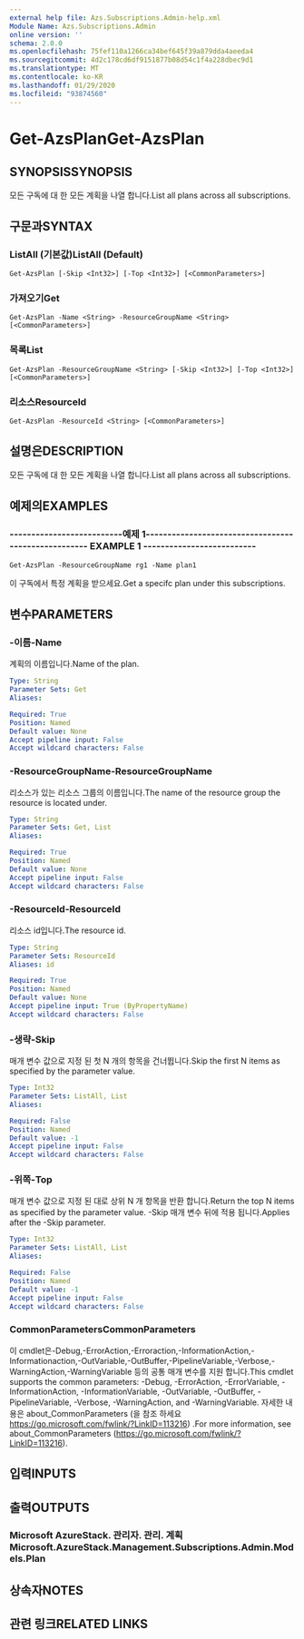 ```yaml
---
external help file: Azs.Subscriptions.Admin-help.xml
Module Name: Azs.Subscriptions.Admin
online version: ''
schema: 2.0.0
ms.openlocfilehash: 75fef110a1266ca34bef645f39a879dda4aeeda4
ms.sourcegitcommit: 4d2c178cd6df9151877b08d54c1f4a228dbec9d1
ms.translationtype: MT
ms.contentlocale: ko-KR
ms.lasthandoff: 01/29/2020
ms.locfileid: "93874560"
---
```

# <span data-ttu-id="01599-101">Get-AzsPlan</span><span class="sxs-lookup"><span data-stu-id="01599-101">Get-AzsPlan</span></span>

## <span data-ttu-id="01599-102">SYNOPSIS</span><span class="sxs-lookup"><span data-stu-id="01599-102">SYNOPSIS</span></span>
<span data-ttu-id="01599-103">모든 구독에 대 한 모든 계획을 나열 합니다.</span><span class="sxs-lookup"><span data-stu-id="01599-103">List all plans across all subscriptions.</span></span>

## <span data-ttu-id="01599-104">구문과</span><span class="sxs-lookup"><span data-stu-id="01599-104">SYNTAX</span></span>

### <span data-ttu-id="01599-105">ListAll (기본값)</span><span class="sxs-lookup"><span data-stu-id="01599-105">ListAll (Default)</span></span>
```
Get-AzsPlan [-Skip <Int32>] [-Top <Int32>] [<CommonParameters>]
```

### <span data-ttu-id="01599-106">가져오기</span><span class="sxs-lookup"><span data-stu-id="01599-106">Get</span></span>
```
Get-AzsPlan -Name <String> -ResourceGroupName <String> [<CommonParameters>]
```

### <span data-ttu-id="01599-107">목록</span><span class="sxs-lookup"><span data-stu-id="01599-107">List</span></span>
```
Get-AzsPlan -ResourceGroupName <String> [-Skip <Int32>] [-Top <Int32>] [<CommonParameters>]
```

### <span data-ttu-id="01599-108">리소스</span><span class="sxs-lookup"><span data-stu-id="01599-108">ResourceId</span></span>
```
Get-AzsPlan -ResourceId <String> [<CommonParameters>]
```

## <span data-ttu-id="01599-109">설명은</span><span class="sxs-lookup"><span data-stu-id="01599-109">DESCRIPTION</span></span>
<span data-ttu-id="01599-110">모든 구독에 대 한 모든 계획을 나열 합니다.</span><span class="sxs-lookup"><span data-stu-id="01599-110">List all plans across all subscriptions.</span></span>

## <span data-ttu-id="01599-111">예제의</span><span class="sxs-lookup"><span data-stu-id="01599-111">EXAMPLES</span></span>

### <span data-ttu-id="01599-112">--------------------------예제 1--------------------------</span><span class="sxs-lookup"><span data-stu-id="01599-112">-------------------------- EXAMPLE 1 --------------------------</span></span>
```
Get-AzsPlan -ResourceGroupName rg1 -Name plan1
```

<span data-ttu-id="01599-113">이 구독에서 특정 계획을 받으세요.</span><span class="sxs-lookup"><span data-stu-id="01599-113">Get a specifc plan under this subscriptions.</span></span>

## <span data-ttu-id="01599-114">변수</span><span class="sxs-lookup"><span data-stu-id="01599-114">PARAMETERS</span></span>

### <span data-ttu-id="01599-115">-이름</span><span class="sxs-lookup"><span data-stu-id="01599-115">-Name</span></span>
<span data-ttu-id="01599-116">계획의 이름입니다.</span><span class="sxs-lookup"><span data-stu-id="01599-116">Name of the plan.</span></span>

```yaml
Type: String
Parameter Sets: Get
Aliases: 

Required: True
Position: Named
Default value: None
Accept pipeline input: False
Accept wildcard characters: False
```

### <span data-ttu-id="01599-117">-ResourceGroupName</span><span class="sxs-lookup"><span data-stu-id="01599-117">-ResourceGroupName</span></span>
<span data-ttu-id="01599-118">리소스가 있는 리소스 그룹의 이름입니다.</span><span class="sxs-lookup"><span data-stu-id="01599-118">The name of the resource group the resource is located under.</span></span>

```yaml
Type: String
Parameter Sets: Get, List
Aliases: 

Required: True
Position: Named
Default value: None
Accept pipeline input: False
Accept wildcard characters: False
```

### <span data-ttu-id="01599-119">-ResourceId</span><span class="sxs-lookup"><span data-stu-id="01599-119">-ResourceId</span></span>
<span data-ttu-id="01599-120">리소스 id입니다.</span><span class="sxs-lookup"><span data-stu-id="01599-120">The resource id.</span></span>

```yaml
Type: String
Parameter Sets: ResourceId
Aliases: id

Required: True
Position: Named
Default value: None
Accept pipeline input: True (ByPropertyName)
Accept wildcard characters: False
```

### <span data-ttu-id="01599-121">-생략</span><span class="sxs-lookup"><span data-stu-id="01599-121">-Skip</span></span>
<span data-ttu-id="01599-122">매개 변수 값으로 지정 된 첫 N 개의 항목을 건너뜁니다.</span><span class="sxs-lookup"><span data-stu-id="01599-122">Skip the first N items as specified by the parameter value.</span></span>

```yaml
Type: Int32
Parameter Sets: ListAll, List
Aliases: 

Required: False
Position: Named
Default value: -1
Accept pipeline input: False
Accept wildcard characters: False
```

### <span data-ttu-id="01599-123">-위쪽</span><span class="sxs-lookup"><span data-stu-id="01599-123">-Top</span></span>
<span data-ttu-id="01599-124">매개 변수 값으로 지정 된 대로 상위 N 개 항목을 반환 합니다.</span><span class="sxs-lookup"><span data-stu-id="01599-124">Return the top N items as specified by the parameter value.</span></span>
<span data-ttu-id="01599-125">-Skip 매개 변수 뒤에 적용 됩니다.</span><span class="sxs-lookup"><span data-stu-id="01599-125">Applies after the -Skip parameter.</span></span>

```yaml
Type: Int32
Parameter Sets: ListAll, List
Aliases: 

Required: False
Position: Named
Default value: -1
Accept pipeline input: False
Accept wildcard characters: False
```

### <span data-ttu-id="01599-126">CommonParameters</span><span class="sxs-lookup"><span data-stu-id="01599-126">CommonParameters</span></span>
<span data-ttu-id="01599-127">이 cmdlet은-Debug,-ErrorAction,-Erroraction,-InformationAction,-Informationaction,-OutVariable,-OutBuffer,-PipelineVariable,-Verbose,-WarningAction,-WarningVariable 등의 공통 매개 변수를 지원 합니다.</span><span class="sxs-lookup"><span data-stu-id="01599-127">This cmdlet supports the common parameters: -Debug, -ErrorAction, -ErrorVariable, -InformationAction, -InformationVariable, -OutVariable, -OutBuffer, -PipelineVariable, -Verbose, -WarningAction, and -WarningVariable.</span></span> <span data-ttu-id="01599-128">자세한 내용은 about_CommonParameters (을 참조 하세요 https://go.microsoft.com/fwlink/?LinkID=113216) .</span><span class="sxs-lookup"><span data-stu-id="01599-128">For more information, see about_CommonParameters (https://go.microsoft.com/fwlink/?LinkID=113216).</span></span>

## <span data-ttu-id="01599-129">입력</span><span class="sxs-lookup"><span data-stu-id="01599-129">INPUTS</span></span>

## <span data-ttu-id="01599-130">출력</span><span class="sxs-lookup"><span data-stu-id="01599-130">OUTPUTS</span></span>

### <span data-ttu-id="01599-131">Microsoft AzureStack. 관리자. 관리. 계획</span><span class="sxs-lookup"><span data-stu-id="01599-131">Microsoft.AzureStack.Management.Subscriptions.Admin.Models.Plan</span></span>

## <span data-ttu-id="01599-132">상속자</span><span class="sxs-lookup"><span data-stu-id="01599-132">NOTES</span></span>

## <span data-ttu-id="01599-133">관련 링크</span><span class="sxs-lookup"><span data-stu-id="01599-133">RELATED LINKS</span></span>

